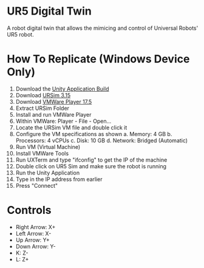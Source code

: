 # UR5 Digital Twin
A robot digital twin that allows the mimicing and control of Universal Robots' UR5 robot.

# How To Replicate (Windows Device Only)
1. Download the [Unity Application Build](https://drive.google.com/file/d/1m69EcPrcXwI4A8r6mvVohL3BDwaqM_yl/view?usp=sharing)
2. Download [URSim 3.15](https://s3-eu-west-1.amazonaws.com/ur-support-site/172183/URSim_VIRTUAL-3.15.8.106339.rar)
3. Download [VMWare Player 17.5](https://softwareupdate.vmware.com/cds/vmw-desktop/player/17.5.1/23298084/windows/core/VMware-player-17.5.1-23298084.exe.tar)
4. Extract URSim Folder
5. Install and run VMWare Player
6. Within VMWare: Player - File - Open...
7. Locate the URSim VM file and double click it
8. Configure the VM specifications as shown
  a. Memory: 4 GB
  b. Processors: 4 vCPUs
  c. Disk: 10 GB
  d. Network: Bridged (Automatic)
9. Run VM (Virtual Machine)
10. Install VMWare Tools
11. Run UXTerm and type "ifconfig" to get the IP of the machine
12. Double click on UR5 Sim and make sure the robot is running
13. Run the Unity Application
14. Type in the IP address from earlier
15. Press "Connect"

# Controls

- Right Arrow: X+
- Left Arrow: X-
- Up Arrow: Y+
- Down Arrow: Y-
- K: Z-
- L: Z+
